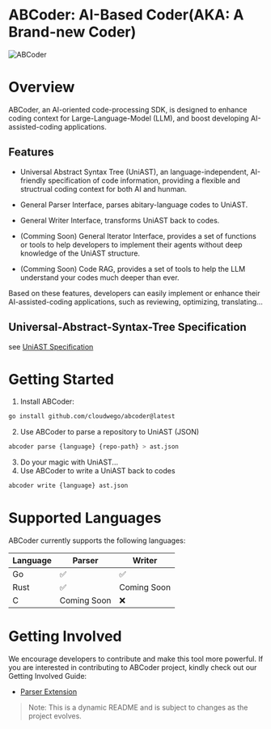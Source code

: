 # ABCoder: AI-Based Coder(AKA: A Brand-new Coder)

![ABCoder](images/ABCoder.png)

# Overview
ABCoder, an AI-oriented code-processing SDK, is designed to enhance coding context for Large-Language-Model (LLM), and boost developing AI-assisted-coding applications.


## Features

-  Universal Abstract Syntax Tree (UniAST), an language-independent, AI-friendly specification of code information, providing a flexible and structrual coding context for both AI and hunman.
  
-  General Parser Interface, parses abitary-language codes to UniAST.

-  General Writer Interface, transforms UniAST back to codes.
  
- (Comming Soon) General Iterator Interface, provides a set of functions or tools to help developers to implement their agents without deep knowledge of the UniAST structure.

- (Comming Soon) Code RAG, provides a set of tools to help the LLM understand your codes much deeper than ever.

Based on these features, developers can easily implement or enhance their AI-assisted-coding applications, such as reviewing, optimizing, translating...


## Universal-Abstract-Syntax-Tree Specification

see [UniAST Specification](docs/uniast-zh.md)


# Getting Started

1. Install ABCoder:
```bash
go install github.com/cloudwego/abcoder@latest
```
2. Use ABCoder to parse a repository to UniAST (JSON)
```bash
abcoder parse {language} {repo-path} > ast.json
```
3. Do your magic with UniAST...
4. Use ABCoder to write a UniAST back to codes
```bash
abcoder write {language} ast.json
```


# Supported Languages

ABCoder currently supports the following languages:

| Language | Parser      | Writer      |
| -------- | ----------- | ----------- |
| Go       | ✅           | ✅           |
| Rust     | ✅           | Coming Soon |
| C        | Coming Soon | ❌           |



# Getting Involved

We encourage developers to contribute and make this tool more powerful. If you are interested in contributing to ABCoder
project, kindly check out our Getting Involved Guide:
- [Parser Extension](docs/parser-zh.md)

> Note: This is a dynamic README and is subject to changes as the project evolves.
